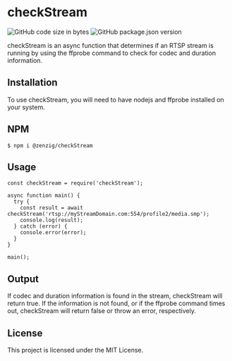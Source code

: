 # checkStream
![GitHub code size in bytes](https://img.shields.io/github/languages/code-size/zenzig/checkStream?style=plastic)
![GitHub package.json version](https://img.shields.io/github/package-json/v/zenzig/checkStream?color=3ded25&style=plastic)

checkStream is an async function that determines if an RTSP stream is running by using the ffprobe command to check for codec and duration information.

## Installation
To use checkStream, you will need to have nodejs and ffprobe installed on your system.

## NPM
```shell
$ npm i @zenzig/checkStream
```

## Usage
```
const checkStream = require('checkStream');

async function main() {
  try {
    const result = await checkStream('rtsp://myStreamDomain.com:554/profile2/media.smp');
    console.log(result);
  } catch (error) {
    console.error(error);
  }
}

main();
```
## Output
If codec and duration information is found in the stream, checkStream will return true. If the information is not found, or if the ffprobe command times out, checkStream will return false or throw an error, respectively.

## License
This project is licensed under the MIT License.
